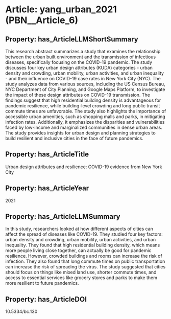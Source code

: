 # Article: __yang_urban_2021__ (PBN__Article_6)

## Property: has_ArticleLLMShortSummary

This research abstract summarizes a study that examines the relationship between the urban built environment and the transmission of infectious diseases, specifically focusing on the COVID-19 pandemic. The study discusses four key urban design attributes (KUDA) categories - urban density and crowding, urban mobility, urban activities, and urban inequality - and their influence on COVID-19 case rates in New York City (NYC). The study analyzes data from various sources, including the US Census Bureau, NYC Department of City Planning, and Google Maps Platform, to investigate the impact of these design attributes on COVID-19 transmission. The findings suggest that high residential building density is advantageous for pandemic resilience, while building-level crowding and long public transit commute times are unfavorable. The study also highlights the importance of accessible urban amenities, such as shopping malls and parks, in mitigating infection rates. Additionally, it emphasizes the disparities and vulnerabilities faced by low-income and marginalized communities in dense urban areas. The study provides insights for urban design and planning strategies to build resilient and inclusive cities in the face of future pandemics.

## Property: has_ArticleTitle

Urban design attributes and resilience: COVID-19 evidence from New York City

## Property: has_ArticleYear

2021

## Property: has_ArticleLLMSummary

In this study, researchers looked at how different aspects of cities can affect the spread of diseases like COVID-19. They studied four key factors: urban density and crowding, urban mobility, urban activities, and urban inequality. They found that high residential building density, which means more people living close together, can actually be good for pandemic resilience. However, crowded buildings and rooms can increase the risk of infection. They also found that long commute times on public transportation can increase the risk of spreading the virus. The study suggested that cities should focus on things like mixed land use, shorter commute times, and access to essential services like grocery stores and parks to make them more resilient to future pandemics.

## Property: has_ArticleDOI

10.5334/bc.130

